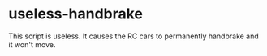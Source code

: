 # useless-handbrake
This script is useless. It causes the RC cars to permanently handbrake and it won't move. 

